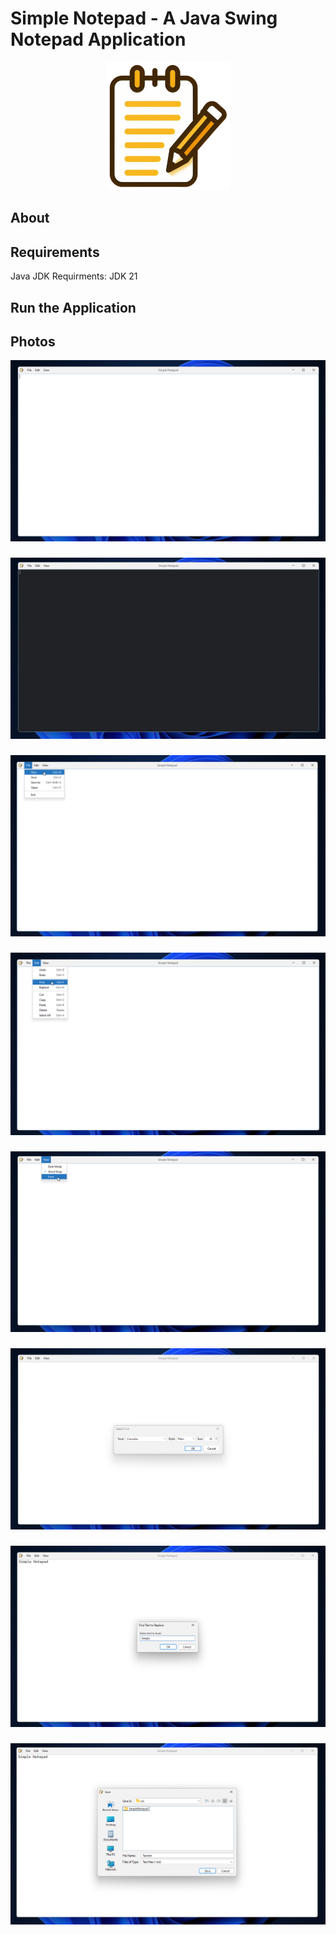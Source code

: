 # Simple Notepad - A Java Swing Notepad Application
<p align="center">
   <img src="Simple_Notepad_icon.png" height="205">
</p>

## About


## Requirements
Java JDK Requirments: JDK 21

## Run the Application


## Photos
![Default Screenshot](/images/Default_Screenshot.png)
###
![DarkMode Screenshot](/images/DarkMode_Screenshot.png)
###
![File Screenshot](/images/File_Screenshot.png)
###
![Edit Screenshot](/images/Edit_Screenshot.png)
###
![View Screenshot](/images/View_Screenshot.png)
###
![Font Screenshot](/images/Font_Screenshot.png)
###
![Replace Screenshot](images/Replace_Screenshot.png)
###
![Save Screenshot](/images/Save_Screenshot.png)
###
